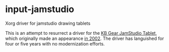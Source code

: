 # input-jamstudio

Xorg driver for jamstudio drawing tablets

This is an attempt to resurrect a driver for the [KB Gear JamStudio Tablet](http://amzn.to/1Wic4tQ), which originally made an appearance [in 2002](https://lwn.net/Articles/13740/). The driver has languished for four or five years with no modernization efforts.
